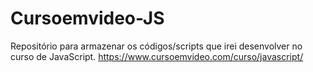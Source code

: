 # Cursoemvideo-JS
Repositório para armazenar os códigos/scripts que irei desenvolver no curso de JavaScript. https://www.cursoemvideo.com/curso/javascript/
